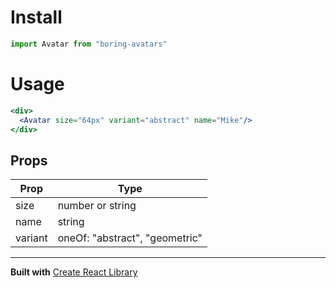 # Install
```jsx
import Avatar from "boring-avatars"
```

# Usage
```jsx
<div>
  <Avatar size="64px" variant="abstract" name="Mike"/>
</div>
```

## Props
|Prop      |Type                            |
|---       |---                             |
|size      |number or string                |
|name      |string                          |
|variant   |oneOf: "abstract", "geometric"  |


---------------

**Built with**
[Create React Library](https://github.com/DimiMikadze/create-react-library)
